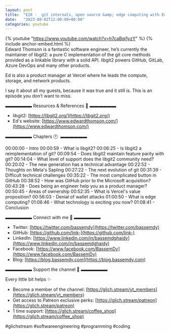 ```yaml
---
layout: post
title:  "E28 -  git internals, open source &amp; edge computing with Edward Thomson"
date:   "2023-08-02T12:00:09+00:00"
categories: youtube
---
```

{% youtube  "https://www.youtube.com/watch?v=h7caBqi1yzY" %}
{% include anchor-embed.html %}
<br />
Edward Thomson is a fantastic software engineer, he’s currently the maintainer of libgit2: a pure C implementation of the git core methods provided as a linkable library with a solid API. libgit2 powers GitHub, GitLab, Azure DevOps and many other products.

Ed is also a product manager at Vercel where he leads the compute, storage, and network products.

I say it about all my guests, because it was true and it still is. This is an episode you don’t want to miss.

▬▬▬▬▬▬ Resources &amp; References 📕 ▬▬▬▬▬▬

- libgit2: [https://libgit2.org/](https://libgit2.org/)
- Ed's website: [https://www.edwardthomson.com/](https://www.edwardthomson.com/)

▬▬▬▬▬▬ Chapters 🕐  ▬▬▬▬▬▬

00:00:00 - Intro
00:00:59 - What is libgit2? 
00:06:25 - Is libgit2 a reimplementation of git? 
00:09:54 - Does libgit2 maintain feature parity with git? 
00:14:04 - What level of support does the libgit2 community need? 
00:20:02 - The new generation has a technical advantage
00:22:52 - Thoughts on Meta's Sapling
00:27:22 - The next evolution of git
00:31:39 - Difficult technical challenges
00:35:22 - The most complicated button in GitHub
00:38:52 - How was GitHub prior to the Microsoft acquisition?
00:43:28 - Does being an engineer help you as a product manager?
00:50:45 - Areas of ownership
00:52:35 - What is Vercel's value proposition?
00:56:03 - Denial of wallet attacks
01:00:50 - What is edge computing?
01:06:46 - What technology is exciting you now?
01:08:41 - Conclusion

▬▬▬▬▬▬ Connect with me 👋 ▬▬▬▬▬▬

- Twitter: [https://twitter.com/bassemdy](https://twitter.com/bassemdy)
- GitHub: [https://github.com/link-](https://github.com/link-)
- LinkedIn: [https://www.linkedin.com/in/bassemdghaidy](https://www.linkedin.com/in/bassemdghaidy)
- Facebook: [https://www.facebook.com/BassemDy](https://www.facebook.com/BassemDy)
- Blog: [https://blog.bassemdy.com](https://blog.bassemdy.com)

▬▬▬▬▬▬ Support the channel 💜 ▬▬▬▬▬▬

Every little bit helps ✨
- Become a member of the channel: [https://glich.stream/yt_members](https://glich.stream/yt_members)
- Get access to Patreon exclusive perks: [https://glich.stream/patreon](https://glich.stream/patreon)
- 1 time support: [https://glich.stream/coffee_shop](https://glich.stream/coffee_shop)

#glichstream #softwareengineering #programming #coding
